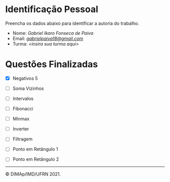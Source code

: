 ﻿# Identificação Pessoal

Preencha os dados abaixo para identificar a autoria do trabalho.

- Nome: *Gabriel Ikaro Fonseca de Paiva*
- Email: *gabrielpaiva18@gmail.com*
- Turma: *\<insira sua turma aqui>*

# Questões Finalizadas

- [x] Negativos 5
- [ ] Soma Vizinhos
- [ ] Intervalos
- [ ] Fibonacci
- [ ] Minmax
- [ ] Inverter
- [ ] Filtragem
- [ ] Ponto em Retângulo 1
- [ ] Ponto em Retângulo 2


--------
&copy; DIMAp/IMD/UFRN 2021.
